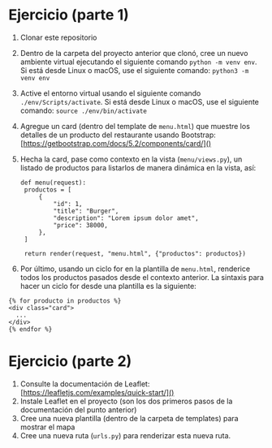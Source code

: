 # Ejercicio (parte 1)

1. Clonar este repositorio
2. Dentro de la carpeta del proyecto anterior que clonó, cree un nuevo ambiente virtual ejecutando el siguiente comando `python -m venv env`. Si está desde Linux o macOS, use el siguiente comando: `python3 -m venv env`
3. Active el entorno virtual usando el siguiente comando `./env/Scripts/activate`. Si está desde Linux o macOS, use el siguiente comando: `source ./env/bin/activate`
4. Agregue un card (dentro del template de `menu.html`) que muestre los detalles de un producto del restaurante usando Bootstrap: [https://getbootstrap.com/docs/5.2/components/card/]()
5. Hecha la card, pase como contexto en la vista (`menu/views.py`), un listado de productos para listarlos de manera dinámica en la vista, así:
   
   ```
   def menu(request):
    productos = [
        {
            "id": 1,
            "title": "Burger",
            "description": "Lorem ipsum dolor amet",
            "price": 38000,
        },
    ]

    return render(request, "menu.html", {"productos": productos})
   ```
6. Por último, usando un ciclo for en la plantilla de `menu.html`, renderice todos los productos pasados desde el contexto anterior. La sintaxis para hacer un ciclo for desde una plantilla es la siguiente:

```
{% for producto in productos %}
<div class="card">
  ...
</div>
{% endfor %}
```

# Ejercicio (parte 2)

1. Consulte la documentación de Leaflet: [https://leafletjs.com/examples/quick-start/]()
2. Instale Leaflet en el proyecto (son los dos primeros pasos de la documentación del punto anterior)
3. Cree una nueva plantilla (dentro de la carpeta de templates) para mostrar el mapa
4. Cree una nueva ruta (`urls.py`) para renderizar esta nueva ruta.
